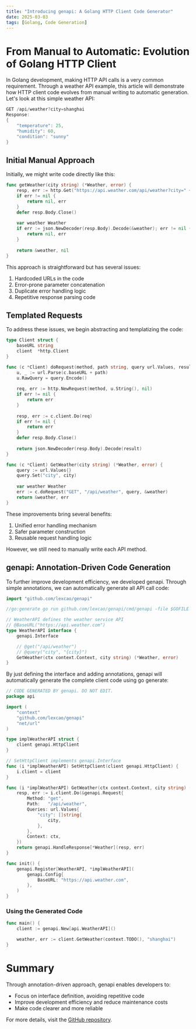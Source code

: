 ```yaml
---
title: "Introducing genapi: A Golang HTTP Client Code Generator"
date: 2025-03-03
tags: [Golang, Code Generation]
---
```


# From Manual to Automatic: Evolution of Golang HTTP Client

In Golang development, making HTTP API calls is a very common requirement. Through a weather API example, this article will demonstrate how HTTP client code evolves from manual writing to automatic generation. Let's look at this simple weather API:

```go
GET /api/weather?city=shanghai
Response:
{
    "temperature": 25,
    "humidity": 60,
    "condition": "sunny"
}
```

## Initial Manual Approach

Initially, we might write code directly like this:

```go
func getWeather(city string) (*Weather, error) {
    resp, err := http.Get("https://api.weather.com/api/weather?city=" + city)
    if err != nil {
        return nil, err
    }
    defer resp.Body.Close()
    
    var weather Weather
    if err := json.NewDecoder(resp.Body).Decode(&weather); err != nil {
        return nil, err
    }
    
    return &weather, nil
}
```

This approach is straightforward but has several issues:
1. Hardcoded URLs in the code
2. Error-prone parameter concatenation
3. Duplicate error handling logic
4. Repetitive response parsing code

## Templated Requests

To address these issues, we begin abstracting and templatizing the code:

```go
type Client struct {
    baseURL string
    client  *http.Client
}

func (c *Client) doRequest(method, path string, query url.Values, result interface{}) error {
    u, _ := url.Parse(c.baseURL + path)
    u.RawQuery = query.Encode()
    
    req, err := http.NewRequest(method, u.String(), nil)
    if err != nil {
        return err
    }
    
    resp, err := c.client.Do(req)
    if err != nil {
        return err
    }
    defer resp.Body.Close()
    
    return json.NewDecoder(resp.Body).Decode(result)
}

func (c *Client) GetWeather(city string) (*Weather, error) {
    query := url.Values{}
    query.Set("city", city)
    
    var weather Weather
    err := c.doRequest("GET", "/api/weather", query, &weather)
    return &weather, err
}
```

These improvements bring several benefits:
1. Unified error handling mechanism
2. Safer parameter construction
3. Reusable request handling logic

However, we still need to manually write each API method.

## genapi: Annotation-Driven Code Generation

To further improve development efficiency, we developed genapi. Through simple annotations, we can automatically generate all API call code:

```go
import "github.com/lexcao/genapi"

//go:generate go run github.com/lexcao/genapi/cmd/genapi -file $GOFILE

// WeatherAPI defines the weather service API
// @BaseURL("https://api.weather.com")
type WeatherAPI interface {
    genapi.Interface

    // @get("/api/weather")
    // @query("city", "{city}")
    GetWeather(ctx context.Context, city string) (*Weather, error)
}
```

By just defining the interface and adding annotations, genapi will automatically generate the complete client code using go generate:

```go
// CODE GENERATED BY genapi. DO NOT EDIT.
package api

import (
    "context"
    "github.com/lexcao/genapi"
    "net/url"
)

type implWeatherAPI struct {
    client genapi.HttpClient
}

// SetHttpClient implements genapi.Interface
func (i *implWeatherAPI) SetHttpClient(client genapi.HttpClient) {
    i.client = client
}

func (i *implWeatherAPI) GetWeather(ctx context.Context, city string) (*Weather, error) {
    resp, err := i.client.Do(&genapi.Request{
        Method: "get",
        Path:   "/api/weather",
        Queries: url.Values{
            "city": []string{
                city,
            },
        },
        Context: ctx,
    })
    return genapi.HandleResponse[*Weather](resp, err)
}

func init() {
    genapi.Register[WeatherAPI, *implWeatherAPI](
        genapi.Config{
            BaseURL: "https://api.weather.com",
        },
    )
}
```

### Using the Generated Code

```go
func main() {
    client := genapi.New[api.WeatherAPI]()

    weather, err := client.GetWeather(context.TODO(), "shanghai")
}
```

# Summary

Through annotation-driven approach, genapi enables developers to:
- Focus on interface definition, avoiding repetitive code
- Improve development efficiency and reduce maintenance costs
- Make code clearer and more reliable

For more details, visit the [GitHub repository](https://github.com/lexcao/genapi).
